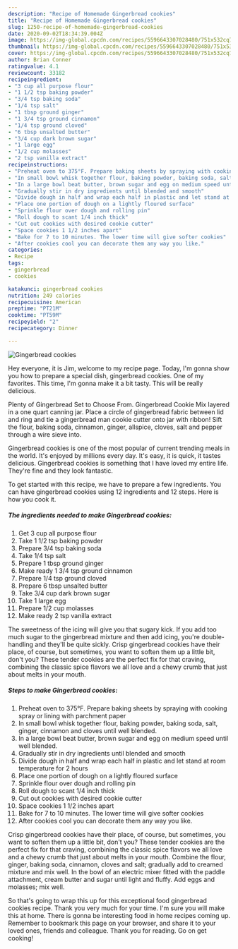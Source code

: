 ```yaml
---
description: "Recipe of Homemade Gingerbread cookies"
title: "Recipe of Homemade Gingerbread cookies"
slug: 1250-recipe-of-homemade-gingerbread-cookies
date: 2020-09-02T18:34:39.004Z
image: https://img-global.cpcdn.com/recipes/5596643307028480/751x532cq70/gingerbread-cookies-recipe-main-photo.jpg
thumbnail: https://img-global.cpcdn.com/recipes/5596643307028480/751x532cq70/gingerbread-cookies-recipe-main-photo.jpg
cover: https://img-global.cpcdn.com/recipes/5596643307028480/751x532cq70/gingerbread-cookies-recipe-main-photo.jpg
author: Brian Conner
ratingvalue: 4.1
reviewcount: 33182
recipeingredient:
- "3 cup all purpose flour"
- "1 1/2 tsp baking powder"
- "3/4 tsp baking soda"
- "1/4 tsp salt"
- "1 tbsp ground ginger"
- "1 3/4 tsp ground cinnamon"
- "1/4 tsp ground cloved"
- "6 tbsp unsalted butter"
- "3/4 cup dark brown sugar"
- "1 large egg"
- "1/2 cup molasses"
- "2 tsp vanilla extract"
recipeinstructions:
- "Preheat oven to 375°F. Prepare baking sheets by spraying with cooking spray or lining with parchment paper"
- "In small bowl whisk together flour, baking powder, baking soda, salt, ginger, cinnamon and cloves until well blended."
- "In a large bowl beat butter, brown sugar and egg on medium speed until well blended."
- "Gradually stir in dry ingredients until blended and smooth"
- "Divide dough in half and wrap each half in plastic and let stand at room temperature for 2 hours"
- "Place one portion of dough on a lightly floured surface"
- "Sprinkle flour over dough and rolling pin"
- "Roll dough to scant 1/4 inch thick"
- "Cut out cookies with desired cookie cutter"
- "Space cookies 1 1/2 inches apart"
- "Bake for 7 to 10 minutes. The lower time will give softer cookies"
- "After cookies cool you can decorate them any way you like."
categories:
- Recipe
tags:
- gingerbread
- cookies

katakunci: gingerbread cookies 
nutrition: 249 calories
recipecuisine: American
preptime: "PT21M"
cooktime: "PT59M"
recipeyield: "2"
recipecategory: Dinner

---
```



![Gingerbread cookies](https://img-global.cpcdn.com/recipes/5596643307028480/751x532cq70/gingerbread-cookies-recipe-main-photo.jpg)

Hey everyone, it is Jim, welcome to my recipe page. Today, I'm gonna show you how to prepare a special dish, gingerbread cookies. One of my favorites. This time, I'm gonna make it a bit tasty. This will be really delicious.

Plenty of Gingerbread Set to Choose From. Gingerbread Cookie Mix layered in a one quart canning jar. Place a circle of gingerbread fabric between lid and ring and tie a gingerbread man cookie cutter onto jar with ribbon! Sift the flour, baking soda, cinnamon, ginger, allspice, cloves, salt and pepper through a wire sieve into.

Gingerbread cookies is one of the most popular of current trending meals in the world. It's enjoyed by millions every day. It's easy, it is quick, it tastes delicious. Gingerbread cookies is something that I have loved my entire life. They're fine and they look fantastic.


To get started with this recipe, we have to prepare a few ingredients. You can have gingerbread cookies using 12 ingredients and 12 steps. Here is how you cook it.

<!--inarticleads1-->

##### The ingredients needed to make Gingerbread cookies:

1. Get 3 cup all purpose flour
1. Take 1 1/2 tsp baking powder
1. Prepare 3/4 tsp baking soda
1. Take 1/4 tsp salt
1. Prepare 1 tbsp ground ginger
1. Make ready 1 3/4 tsp ground cinnamon
1. Prepare 1/4 tsp ground cloved
1. Prepare 6 tbsp unsalted butter
1. Take 3/4 cup dark brown sugar
1. Take 1 large egg
1. Prepare 1/2 cup molasses
1. Make ready 2 tsp vanilla extract


The sweetness of the icing will give you that sugary kick. If you add too much sugar to the gingerbread mixture and then add icing, you&#39;re double-handling and they&#39;ll be quite sickly. Crisp gingerbread cookies have their place, of course, but sometimes, you want to soften them up a little bit, don&#39;t you? These tender cookies are the perfect fix for that craving, combining the classic spice flavors we all love and a chewy crumb that just about melts in your mouth. 

<!--inarticleads2-->

##### Steps to make Gingerbread cookies:

1. Preheat oven to 375°F. Prepare baking sheets by spraying with cooking spray or lining with parchment paper
1. In small bowl whisk together flour, baking powder, baking soda, salt, ginger, cinnamon and cloves until well blended.
1. In a large bowl beat butter, brown sugar and egg on medium speed until well blended.
1. Gradually stir in dry ingredients until blended and smooth
1. Divide dough in half and wrap each half in plastic and let stand at room temperature for 2 hours
1. Place one portion of dough on a lightly floured surface
1. Sprinkle flour over dough and rolling pin
1. Roll dough to scant 1/4 inch thick
1. Cut out cookies with desired cookie cutter
1. Space cookies 1 1/2 inches apart
1. Bake for 7 to 10 minutes. The lower time will give softer cookies
1. After cookies cool you can decorate them any way you like.


Crisp gingerbread cookies have their place, of course, but sometimes, you want to soften them up a little bit, don&#39;t you? These tender cookies are the perfect fix for that craving, combining the classic spice flavors we all love and a chewy crumb that just about melts in your mouth. Combine the flour, ginger, baking soda, cinnamon, cloves and salt; gradually add to creamed mixture and mix well. In the bowl of an electric mixer fitted with the paddle attachment, cream butter and sugar until light and fluffy. Add eggs and molasses; mix well. 

So that's going to wrap this up for this exceptional food gingerbread cookies recipe. Thank you very much for your time. I'm sure you will make this at home. There is gonna be interesting food in home recipes coming up. Remember to bookmark this page on your browser, and share it to your loved ones, friends and colleague. Thank you for reading. Go on get cooking!
